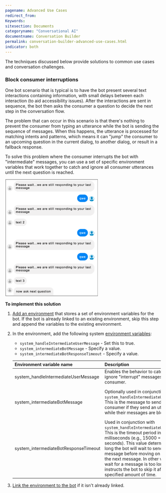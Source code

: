 ```yaml
---
pagename: Advanced Use Cases
redirect_from:
Keywords:
sitesection: Documents
categoryname: "Conversational AI"
documentname: Conversation Builder
permalink: conversation-builder-advanced-use-cases.html
indicator: both
---
```


The techniques discussed below provide solutions to common use cases and conversation challenges.

### Block consumer interruptions

One bot scenario that is typical is to have the bot present several text interactions containing information, with small delays between each interaction (to aid accessibility issues). After the interactions are sent in sequence, the bot then asks the consumer a question to decide the next step in the conversation flow.

The problem that can occur in this scenario is that there's nothing to prevent the consumer from typing an utterance while the bot is sending the sequence of messages. When this happens, the utterance is processed for matching intents and patterns, which means it can "jump" the consumer to an upcoming question in the current dialog, to another dialog, or result in a fallback response.

To solve this problem where the consumer interrupts the bot with "intermediate" messages, you can use a set of specific environment variables that work together to catch and ignore all consumer utterances until the next question is reached. 

<img class="fancyimage" style="width:300px" src="img/ConvoBuilder/bp_ignoreMessages1.png">

**To implement this solution**

1. [Add an environment](conversation-builder-environment-variables.html#add-environment-variables) that stores a set of environment variables for the bot. If the bot is already linked to an existing environment, skip this step and append the variables to the existing environment.
2. In the environment, add the following system [environment variables](conversation-builder-environment-variables.html):
    * `system_handleIntermediateUserMessage` - Set this to true.
    * `system_intermediateBotMessage` - Specify a value.
    * `system_intermediateBotResponseTimeout` - Specify a value.
    
    | Environment variable name | Description | Type | Example | 
    |----|----|----|----|
    | system_handleIntermediateUserMessage | Enables the behavior to catch and ignore "interrupt" messages by the consumer. | Boolean | true |
    | system_intermediateBotMessage | Optionally used in conjunction with `system_handleIntermediateUserMessage`. This is the message to send to the consumer if they send an utterance while their messages are blocked. | string | Please wait...we are still responding to your last message. |
    | system_intermediateBotResponseTimeout | Used in conjunction with `system_handleIntermediateUserMessage`. This is the timeout period in milliseconds (e.g., 15000 = 15 seconds). This value determines how long the bot will wait to send a message before moving on to sending the next message. In other words, if the wait for a message is too long, this instructs the bot to skip it after the specified amount of time. | string | 15000 |

3. [Link the environment to the bot](conversation-builder-environment-variables.html#link-environment-variables-to-a-bot) if it isn't already linked.
